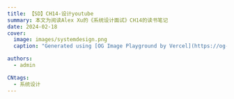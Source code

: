 ```yaml
---
title: 【SD】CH14-设计youtube
summary: 本文为阅读Alex Xu的《系统设计面试》CH14的读书笔记
date: 2024-02-18
cover:
  image: images/systemdesign.png
  caption: "Generated using [OG Image Playground by Vercel](https://og-playground.vercel.app/)"

authors:
  - admin

CNtags:
  - 系统设计
---
```


